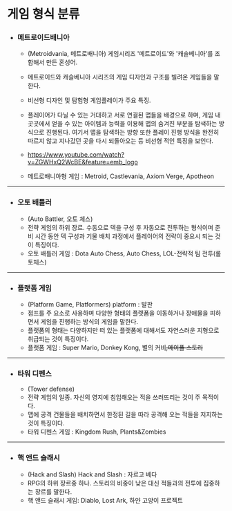 # 게임 형식 분류

- ### 메트로이드배니아 

  - (Metroidvania, 메트로배니아) 게임시리즈 '메트로이드'와 '캐슬베니아'를 조합해서 만든 혼성어.

  - 메트로이드와 캐슬베니아 시리즈의 게임 디자인과 구조를 빌려온 게임들을 말한다.

  - 비선형 디자인 및 탐험형 게임플레이가 주요 특징.

  - 플레이어가 다닐 수 있는 거대하고 서로 연결된 맵들을 배경으로 하며, 게임 내 곳곳에서 얻을 수 있는 아이템과 능력을 이용해 맵의 숨겨진 부분을 탐색하는 방식으로 진행된다. 여기서 맵을 탐색하는 방향 또한 플레이 진행 방식을 완전히 따르지 않고 지나갔던 곳을 다시 되돌아오는 등 비선형 적인 특징을 보인다.
  - https://www.youtube.com/watch?v=ZGWHxQ2WcBE&feature=emb_logo
  - 메트로배니아형 게임 : Metroid, Castlevania, Axiom Verge, Apotheon

-----------------------------

- ### 오토 배틀러

  - (Auto Battler, 오토 체스)
  - 전략 게임의 하위 장르. 수동으로 덱을 구성 후 자동으로 전투하는 형식이며 준비 시간 동안 덱 구성과 기물 배치 과정에서 플레이어의 전략이 중요시 되는 것이 특징이다.
  - 오토 배틀러 게임 : Dota Auto Chess, Auto Chess, LOL-전략적 팀 전투(롤토체스)

--------

- ### 플랫폼 게임

  - (Platform Game, Platformers) platform : 발판
  - 점프를 주 요소로 사용하며 다양한 형태의 플랫폼을 이동하거나 장애물을 피하면서 게임을 진행하는 방식의 게임을 말한다. 
  - 플랫폼의 형태는 다양하지만 떠 있는 플랫폼에 대해서도 자연스러운 지형으로 취급되는 것이 특징이다.
  - 플랫폼 게임 : Super Mario, Donkey Kong, 별의 커비~~,메이플 스토리~~

------------

- ### 타워 디펜스

  - (Tower defense)
  - 전략 게임의 일종. 자신의 영지에 침입해오는 적을 쓰러뜨리는 것이 주 목적이다.
  - 맵에 공격 건물들을 배치하면서 한정된 길을 따라 공격해 오는 적들을 저지하는 것이 특징이다.
  - 타워 디펜스 게임 : Kingdom Rush, Plants&Zombies

----------

- ### 핵 앤드 슬래시

  - (Hack and Slash) Hack and Slash : 자르고 베다
  - RPG의 하위 장르중 하나. 스토리의 비중이 낮은 대신 적들과의 전투에 집중하는 장르를 말한다.
  - 핵 앤드 슬래시 게임: Diablo, Lost Ark, 하얀 고양이 프로젝트

